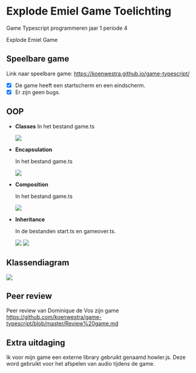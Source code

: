# Explode Emiel Game Toelichting
Game Typescript programmeren jaar 1 periode 4

Explode Emiel Game


## Speelbare game

Link naar speelbare game:
https://koenwestra.github.io/game-typescript/

- [x] De game heeft een startscherm en een eindscherm.
- [x] Er zijn geen bugs.

## OOP 


 - **Classes**
    In het bestand game.ts

    <img src = "https://github.com/koenwestra/game-typescript/blob/master/docs/img/game.png">

 - **Encapsulation**

    In het bestand game.ts
   
    <img src = "https://github.com/koenwestra/game-typescript/blob/master/docs/img/game.png">
   
 - **Composition**
   
    In het bestand game.ts
   
    <img src = "https://github.com/koenwestra/game-typescript/blob/master/docs/img/game.png">

   
 - **Inheritance**
   
     In de bestanden start.ts en gameover.ts.

    <img src = "https://github.com/koenwestra/game-typescript/blob/master/docs/img/start.png">
    <img src = "https://github.com/koenwestra/game-typescript/blob/master/docs/img/gameover.png">
   



## Klassendiagram

<img src = "https://github.com/koenwestra/game-typescript/blob/master/docs/img/classes-diagram-game-koen.png">

## Peer review
Peer review van Dominique de Vos zijn game
https://github.com/koenwestra/game-typescript/blob/master/Review%20game.md

## Extra uitdaging

Ik voor mijn game een externe library gebruikt genaamd howler.js. Deze word gebruikt voor het afspelen van audio tijdens de game.
